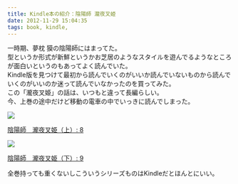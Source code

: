 ```yaml
---
title: Kindle本の紹介：陰陽師 瀧夜叉姫
date: 2012-11-29 15:04:35
tags: book, kindle,
---
```


一時期、夢枕 獏の陰陽師にはまってた。<br>
型というか形式が新鮮というかお芝居のようなスタイルを遊んでるようなところが面白いというのもあってよく読んでいた。<br>
Kindle版を見つけて最初から読んでいくのがいいか読んでいないものから読んでいくのがいいのか迷って読んでいなかったのを買ってみた。<br>
この「瀧夜叉姫」の話は、いつもと違って長編らしい。<br>
今、上巻の途中だけど移動の電車の中でいっきに読んでしまった。


<div class="amazon-wrapper">
<p class="amazon-image">
<a href="http://www.amazon.co.jp/gp/product/B009A48V58/ref=as_li_ss_il?ie=UTF8&camp=247&creative=7399&creativeASIN=B009A48V58&linkCode=as2&tag=uuuu-22"><img border="0" src="http://ws.assoc-amazon.jp/widgets/q?_encoding=UTF8&ASIN=B009A48V58&Format=_SL160_&ID=AsinImage&MarketPlace=JP&ServiceVersion=20070822&WS=1&tag=uuuu-22" ></a><img src="http://www.assoc-amazon.jp/e/ir?t=uuuu-22&l=as2&o=9&a=B009A48V58" width="1" height="1" border="0" alt="" style="border:none !important; margin:0px !important;" />


<p class="amazon-text">
<a href="http://www.amazon.co.jp/gp/product/B009A48V58/ref=as_li_ss_tl?ie=UTF8&camp=247&creative=7399&creativeASIN=B009A48V58&linkCode=as2&tag=uuuu-22">陰陽師　瀧夜叉姫（上）: 8</a><img src="http://www.assoc-amazon.jp/e/ir?t=uuuu-22&l=as2&o=9&a=B009A48V58" width="1" height="1" border="0" alt="" style="border:none !important; margin:0px !important;" />

</div>

<div class="amazon-wrapper">
<p class="amazon-image">
<a href="http://www.amazon.co.jp/gp/product/B009A48XME/ref=as_li_ss_il?ie=UTF8&camp=247&creative=7399&creativeASIN=B009A48XME&linkCode=as2&tag=uuuu-22"><img border="0" src="http://ws.assoc-amazon.jp/widgets/q?_encoding=UTF8&ASIN=B009A48XME&Format=_SL160_&ID=AsinImage&MarketPlace=JP&ServiceVersion=20070822&WS=1&tag=uuuu-22" ></a><img src="http://www.assoc-amazon.jp/e/ir?t=uuuu-22&l=as2&o=9&a=B009A48XME" width="1" height="1" border="0" alt="" style="border:none !important; margin:0px !important;" />

<p class="amazon-text">
<a href="http://www.amazon.co.jp/gp/product/B009A48XME/ref=as_li_ss_tl?ie=UTF8&camp=247&creative=7399&creativeASIN=B009A48XME&linkCode=as2&tag=uuuu-22">陰陽師　瀧夜叉姫（下）: 9</a><img src="http://www.assoc-amazon.jp/e/ir?t=uuuu-22&l=as2&o=9&a=B009A48XME" width="1" height="1" border="0" alt="" style="border:none !important; margin:0px !important;" />

</div>


全巻持っても重くないしこういうシリーズものはKindleだとほんとにいい。